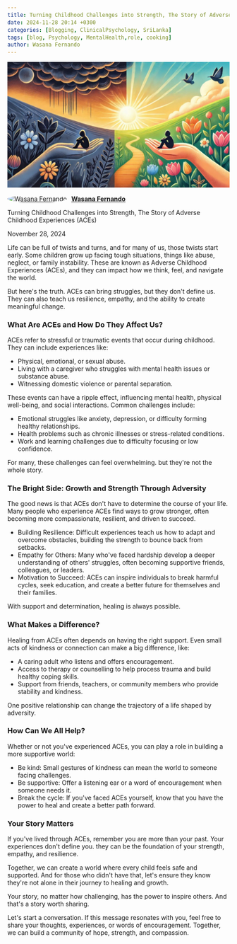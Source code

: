 ```yaml
---
title: Turning Childhood Challenges into Strength, The Story of Adverse Childhood Experiences (ACEs)
date: 2024-11-28 20:14 +0300
categories: [Blogging, ClinicalPsychology, SriLanka]
tags: [blog, Psychology, MentalHealth,role, cooking]
author: Wasana Fernando
---
```


![Desktop View](assets/1732800382323.jpg)


<div style="display: flex; align-items: center;">
  <a href="https://www.linkedin.com/in/wasana-fernando-37870295/" target="_blank">
    <img src="https://media.licdn.com/dms/image/v2/D5603AQGNxrYyaj4sKQ/profile-displayphoto-shrink_100_100/profile-displayphoto-shrink_100_100/0/1675773096993?e=1750896000&v=beta&t=QMxNWDG-LjlabMxd6Kkszb2B0yh0u9aE-RMgKn9Qr3U" alt="Wasana Fernando" width="50" height="50" style="border-radius: 50%; margin-right: 10px;">
  </a>
  <a href="https://www.linkedin.com/in/wasana-fernando-37870295/" target="_blank" style="font-weight: bold;">Wasana Fernando</a>
</div>




Turning Childhood Challenges into Strength, The Story of Adverse Childhood Experiences (ACEs)

November 28, 2024

Life can be full of twists and turns, and for many of us, those twists start early. Some children grow up facing tough situations, things like abuse, neglect, or family instability. These are known as Adverse Childhood Experiences (ACEs), and they can impact how we think, feel, and navigate the world.

But here's the truth. ACEs can bring struggles, but they don't define us. They can also teach us resilience, empathy, and the ability to create meaningful change.

### What Are ACEs and How Do They Affect Us?

ACEs refer to stressful or traumatic events that occur during childhood. They can include experiences like:

-   Physical, emotional, or sexual abuse.
-   Living with a caregiver who struggles with mental health issues or substance abuse.
-   Witnessing domestic violence or parental separation.

These events can have a ripple effect, influencing mental health, physical well-being, and social interactions. Common challenges include:

-   Emotional struggles like anxiety, depression, or difficulty forming healthy relationships.
-   Health problems such as chronic illnesses or stress-related conditions.
-   Work and learning challenges due to difficulty focusing or low confidence.

For many, these challenges can feel overwhelming. but they're not the whole story.

### The Bright Side: Growth and Strength Through Adversity

The good news is that ACEs don't have to determine the course of your life. Many people who experience ACEs find ways to grow stronger, often becoming more compassionate, resilient, and driven to succeed.

-   Building Resilience: Difficult experiences teach us how to adapt and overcome obstacles, building the strength to bounce back from setbacks.
-   Empathy for Others: Many who've faced hardship develop a deeper understanding of others' struggles, often becoming supportive friends, colleagues, or leaders.
-   Motivation to Succeed: ACEs can inspire individuals to break harmful cycles, seek education, and create a better future for themselves and their families.

With support and determination, healing is always possible.

### What Makes a Difference?

Healing from ACEs often depends on having the right support. Even small acts of kindness or connection can make a big difference, like:

-   A caring adult who listens and offers encouragement.
-   Access to therapy or counselling to help process trauma and build healthy coping skills.
-   Support from friends, teachers, or community members who provide stability and kindness.

One positive relationship can change the trajectory of a life shaped by adversity.

### How Can We All Help?

Whether or not you've experienced ACEs, you can play a role in building a more supportive world:

-   Be kind: Small gestures of kindness can mean the world to someone facing challenges.
-   Be supportive: Offer a listening ear or a word of encouragement when someone needs it.
-   Break the cycle: If you've faced ACEs yourself, know that you have the power to heal and create a better path forward.

### Your Story Matters

If you've lived through ACEs, remember you are more than your past. Your experiences don't define you. they can be the foundation of your strength, empathy, and resilience.

Together, we can create a world where every child feels safe and supported. And for those who didn't have that, let's ensure they know they're not alone in their journey to healing and growth.

Your story, no matter how challenging, has the power to inspire others. And that's a story worth sharing.

Let's start a conversation. If this message resonates with you, feel free to share your thoughts, experiences, or words of encouragement. Together, we can build a community of hope, strength, and compassion.